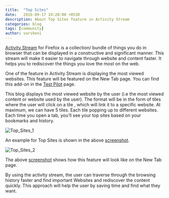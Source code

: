```yaml
---
title:  "Top Sites"
date:   2016-09-17 19:28:00 +0530
description: About Top Sites feature in Activity Stream
categories: blog
tags: [community]
author: varsheni
---
```

[Activity Stream](http://bit.ly/FxAcSt) for Firefox is a collection/ bundle of things you do in browser that can  be displayed in a constructive and significant manner. This stream will make it easier to navigate through website and content faster. It helps you to rediscover the things you love the most on the web.
 
One of the feature in Activity Stream is  displaying the most viewed websites. This feature will be featured on the New Tab page. You can find this add-on in the [Test Pilot](http://bit.ly/TNFxTp) page.
 
This blog displays the most viewed website by the user (i.e the most viewed content or website used by the user). The format will be in the form of tiles where the user will click on a tile , which will link it to a specific website. At maximum, we can have 5 tiles. Each tile popping up to different websites. Each time you open a tab, you’ll see your top sites based on your bookmarks and history.

![Top_Sites_1](http://oi65.tinypic.com/2vigg1v.jpg)

An example for Top Sites is shown in the above [screenshot](http://oi65.tinypic.com/2vigg1v.jpg).

![Top_Sites_2](http://oi68.tinypic.com/ic1o4m.jpg)

The above [screenshot](http://oi68.tinypic.com/ic1o4m.jpg) shows how this feature will look like on the New Tab page.

By using the activity stream, the user can traverse through the browsing history faster and find important Websites and rediscover the content quickly. This approach will help the user by saving time and find what they want.

